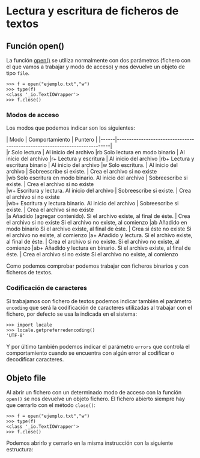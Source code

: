 # Lectura y escritura de ficheros de textos

## Función open()

La función [open()](https://docs.python.org/3.4/library/functions.html#open) se utiliza normalmente con dos parámetros (fichero con el que vamos a trabajar y modo de acceso) y nos devuelve un objeto de tipo `file`.

	>>> f = open("ejemplo.txt","w")
	>>> type(f)
	<class '_io.TextIOWrapper'>
	>>> f.close()

### Modos de acceso

Los modos que podemos indicar son los siguientes:

| Modo |   Comportamiento 				  |	Puntero								   |
|------|---------------------------------------------------------------------------|	
|r 		Solo lectura 					  |	Al inicio del archivo
|rb 		Solo lectura en modo binario  |	Al inicio del archivo
|r+ 		Lectura y escritura 		  |	Al inicio del archivo
|rb+ 	Lectura y escritura binario 	  |	Al inicio del archivo
|w 		Solo escritura. 				  |	Al inicio del archivo
|		Sobreescribe si existe. 
|		Crea el archivo si no existe 	
|wb 		Solo escritura en modo binario. Al inicio del archivo
|		Sobreescribe si existe. 
|		Crea el archivo si no existe 	
|w+ 		Escritura y lectura. 			Al inicio del archivo
|		Sobreescribe si existe. 
|		Crea el archivo si no existe 	
|wb+ 	Escritura y lectura binario. 		Al inicio del archivo
|		Sobreescribe si existe. 
|		Crea el archivo si no existe 	
|a 		Añadido (agregar contenido).		Si el archivo existe, al final de éste. 
|		Crea el archivo si no existe 		Si el archivo no existe, al comienzo 
|ab 		Añadido en modo binario 		Si el archivo existe, al final de éste. 
|		Crea si éste no existe 				Si el archivo no existe, al comienzo
|a+ 		Añadido y lectura. 				Si el archivo existe, al final de éste.
|		Crea el archivo si no existe. 		Si el archivo no existe, al comienzo
|ab+ 	Añadido y lectura en binario. 		Si el archivo existe, al final de éste.
|		Crea el archivo si no existe 		Si el archivo no existe, al comienzo

Como podemos comprobar podemos trabajar con ficheros binarios y con ficheros de textos.

### Codificación de caracteres

Si trabajamos con fichero de textos podemos indicar también el parámetro `encoding` que será la codificación de caracteres utilizadas al trabajar con el fichero, por defecto se usa la indicada en el sistema:

	>>> import locale
	>>> locale.getpreferredencoding()
	'UTF-8'

Y por último también podemos indicar el parámetro `errors` que controla el comportamiento cuando se encuentra con algún error al codificar o decodificar caracteres.

## Objeto file

Al abrir un fichero con un determinado modo de acceso con la función `open()` se nos devuelve un objeto fichero. El fichero abierto siempre hay que cerrarlo con el método `close()`:

	>>> f = open("ejemplo.txt","w")
	>>> type(f)
	<class '_io.TextIOWrapper'>
	>>> f.close()

Podemos abrirlo y cerrarlo en la misma instrucción con la siguiente estructura:

